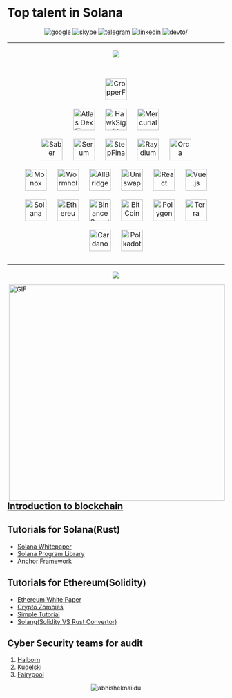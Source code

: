 # Top talent in Solana

<div align="center">
  <a href="mailto:softwareangel30@gmail.com" target="_blank">
    <img src="https://img.shields.io/badge/google-%2300acee.svg?&amp;style=for-the-badge&amp;logo=google&amp;logoColor=white" alt="google">
  </a>
  <a href="https://join.skype.com/invite/UnRW1QAcIeCS" target="_blank">
    <img src="https://img.shields.io/badge/skype-%232E87FB.svg?&amp;style=for-the-badge&amp;logo=skype&amp;logoColor=white" alt="skype">
  </a>
  <a href="https://t.me/zhaohuili0210" target="_blank">
    <img src="https://img.shields.io/badge/telegram-%231E77B5.svg?&amp;style=for-the-badge&amp;logo=telegram&amp;logoColor=white" alt="telegram"/>
  </a>
  <a href="https://www.linkedin.com/in/zhaohui-li-1a2b12214" target="_blank">
    <img src="https://img.shields.io/badge/linkedin-%231E77B5.svg?&style=for-the-badge&logo=linkedin&logoColor=white" alt="linkedin"/>
  </a>
  <a href="https://dev.to/itprince" target="_blank">
    <img src=https://img.shields.io/badge/dev.to-%2308090A.svg?&style=for-the-badge&logo=dev.to&logoColor=white alt=devto/>
  </a>
</div>
<table>
<tr><td>
<p align="center">  
<a href = "https://github.com/IT-Prince?tab=repositories">
<img src = 'https://github.com/IT-Prince/IT-Prince/blob/main/assets/banner.jpeg'>
</a>
</p>
</td></tr>
<tr><td valign="top" width="100%"'>
<p align="center">  
<img style="margin: 10px" src="https://s2.coinmarketcap.com/static/img/coins/64x64/11387.png" alt="CropperFinance" height="50" />  
<br>
<img style="margin: 10px" src="https://s2.coinmarketcap.com/static/img/coins/64x64/17418.png" alt="Atlas Dex Finance" height="50" />  
<img style="margin: 10px" src="https://s2.coinmarketcap.com/static/img/coins/64x64/9528.png" alt="HawkSight" height="50" />
<img style="margin: 10px" src="https://s2.coinmarketcap.com/static/img/coins/64x64/9549.png" alt="Mercurial" height="50" />
<br/>
<img style="margin: 10px" src="https://s2.coinmarketcap.com/static/img/coins/64x64/11181.png" alt="Saber" height="50" />  <img style="margin: 10px" src="https://s2.coinmarketcap.com/static/img/coins/64x64/6187.png" alt="Serum" height="50" />  
<img style="margin: 10px" src="https://s2.coinmarketcap.com/static/img/coins/64x64/9443.png" alt="StepFinance" height="50" />  
<img style="margin: 10px" src="https://s2.coinmarketcap.com/static/img/coins/64x64/8526.png" alt="Raydium" height="50" />  
<img style="margin: 10px" src="https://s2.coinmarketcap.com/static/img/coins/64x64/11165.png" alt="Orca" height="50" />
<br>
<img  style="margin: 10px" src="https://s2.coinmarketcap.com/static/img/coins/64x64/15181.png" height="50" alt="Monox">
<img  style="margin: 10px" src="https://s2.coinmarketcap.com/static/img/coins/64x64/7633.png" height="50" alt="Wormhole">
<img  style="margin: 10px" src="https://s2.coinmarketcap.com/static/img/coins/64x64/12212.png" height="50" alt="AllBridge">
<img style="margin: 10px" src="https://s2.coinmarketcap.com/static/img/coins/64x64/7083.png" alt="Uniswap" height="50" />  
<img style="margin: 10px" src="https://profilinator.rishav.dev/skills-assets/react-original-wordmark.svg" alt="React" height="50" />  
<img style="margin: 10px" src="https://profilinator.rishav.dev/skills-assets/vuejs-original-wordmark.svg" alt="Vue.js" height="50" />
<br/>
<img style="margin: 10px" src="https://s2.coinmarketcap.com/static/img/coins/64x64/5426.png" alt="Solana" height="50" />  
<img style="margin: 10px" src="https://s2.coinmarketcap.com/static/img/coins/64x64/1027.png" alt="Ethereum" height="50" />  
<img style="margin: 10px" src="https://s2.coinmarketcap.com/static/img/coins/64x64/1839.png" alt="BinanceSmartChain" height="50" />  
<img style="margin: 10px" src="https://s2.coinmarketcap.com/static/img/coins/64x64/1.png" alt="BitCoin" height="50" />  
<img style="margin: 10px" src="https://s2.coinmarketcap.com/static/img/coins/64x64/3890.png" alt="Polygon" height="50" />  
<img style="margin: 10px" src="https://s2.coinmarketcap.com/static/img/coins/64x64/4172.png" alt="Terra" height="50" />  
<img style="margin: 10px" src="https://s2.coinmarketcap.com/static/img/coins/64x64/2010.png" alt="Cardano" height="50" />  
<img style="margin: 10px" src="https://s2.coinmarketcap.com/static/img/coins/64x64/6636.png" alt="Polkadot" height="50" />  
<br>

</p>
</td></tr></table>

<p align="center">
    <img src="https://github-profile-trophy.vercel.app/?username=bpceee&column=7&theme=onedark"/>
</p>
<img align="right" alt="GIF" src="https://github.com/abhisheknaiidu/abhisheknaiidu/blob/master/code.gif?raw=true" width="500" />

## [Introduction to blockchain](https://github.com/yjjnls/awesome-blockchain)
## Tutorials for Solana(Rust)
- [Solana Whitepaper](https://solana.com/solana-whitepaper.pdf)
- [Solana Program Library](https://github.com/solana-labs/solana-program-library)
- [Anchor Framework](https://github.com/project-serum/anchor)

## Tutorials for Ethereum(Solidity)
- [Ethereum White Paper](https://ethereum.org/en/whitepaper/)
- [Crypto Zombies](https://github.com/ethereum-cph/Cryptozombies)
- [Simple Tutorial](https://github.com/MarkCWirt/ethereum-tutorial)
- [Solang(Solidity VS Rust Convertor)](https://github.com/hyperledger-labs/solang/releases/tag/v0.1.9)

## Cyber Security teams for audit

1. [Halborn](https://halborn.com/)
1. [Kudelski](https://kudelskisecurity.com/)
1. [Fairypool](https://www.isleofskye.com/skye-guide/top-ten-skye-walks/fairy-pools)
<p align="center"> <img src="https://github-readme-stats.vercel.app/api?username=it-prince&show_icons=true&theme=gotham" alt="abhisheknaiidu" />
